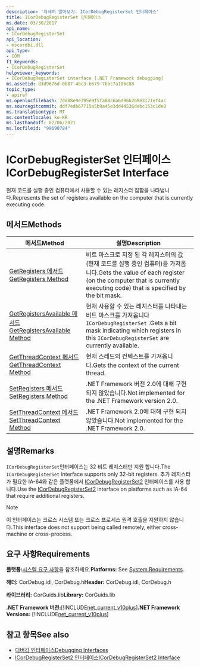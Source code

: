 ```yaml
---
description: '자세히 알아보기: ICorDebugRegisterSet 인터페이스'
title: ICorDebugRegisterSet 인터페이스
ms.date: 03/30/2017
api_name:
- ICorDebugRegisterSet
api_location:
- mscordbi.dll
api_type:
- COM
f1_keywords:
- ICorDebugRegisterSet
helpviewer_keywords:
- ICorDebugRegisterSet interface [.NET Framework debugging]
ms.assetid: d3d9676d-0b87-4bc3-b679-7bbc7a186c88
topic_type:
- apiref
ms.openlocfilehash: 7d888e9e395e9f5fa88c6a6d96b2b8e3171ef4ac
ms.sourcegitcommit: ddf7edb67715a5b9a45e3dd44536dabc153c1de0
ms.translationtype: MT
ms.contentlocale: ko-KR
ms.lasthandoff: 02/06/2021
ms.locfileid: "99690784"
---
```

# <a name="icordebugregisterset-interface"></a><span data-ttu-id="acc5b-103">ICorDebugRegisterSet 인터페이스</span><span class="sxs-lookup"><span data-stu-id="acc5b-103">ICorDebugRegisterSet Interface</span></span>

<span data-ttu-id="acc5b-104">현재 코드를 실행 중인 컴퓨터에서 사용할 수 있는 레지스터 집합을 나타냅니다.</span><span class="sxs-lookup"><span data-stu-id="acc5b-104">Represents the set of registers available on the computer that is currently executing code.</span></span>  
  
## <a name="methods"></a><span data-ttu-id="acc5b-105">메서드</span><span class="sxs-lookup"><span data-stu-id="acc5b-105">Methods</span></span>  
  
|<span data-ttu-id="acc5b-106">메서드</span><span class="sxs-lookup"><span data-stu-id="acc5b-106">Method</span></span>|<span data-ttu-id="acc5b-107">설명</span><span class="sxs-lookup"><span data-stu-id="acc5b-107">Description</span></span>|  
|------------|-----------------|  
|[<span data-ttu-id="acc5b-108">GetRegisters 메서드</span><span class="sxs-lookup"><span data-stu-id="acc5b-108">GetRegisters Method</span></span>](icordebugregisterset-getregisters-method.md)|<span data-ttu-id="acc5b-109">비트 마스크로 지정 된 각 레지스터의 값 (현재 코드를 실행 중인 컴퓨터)을 가져옵니다.</span><span class="sxs-lookup"><span data-stu-id="acc5b-109">Gets the value of each register (on the computer that is currently executing code) that is specified by the bit mask.</span></span>|  
|[<span data-ttu-id="acc5b-110">GetRegistersAvailable 메서드</span><span class="sxs-lookup"><span data-stu-id="acc5b-110">GetRegistersAvailable Method</span></span>](icordebugregisterset-getregistersavailable-method.md)|<span data-ttu-id="acc5b-111">현재 사용할 수 있는 레지스터를 나타내는 비트 마스크를 가져옵니다 `ICorDebugRegisterSet` .</span><span class="sxs-lookup"><span data-stu-id="acc5b-111">Gets a bit mask indicating which registers in this `ICorDebugRegisterSet` are currently available.</span></span>|  
|[<span data-ttu-id="acc5b-112">GetThreadContext 메서드</span><span class="sxs-lookup"><span data-stu-id="acc5b-112">GetThreadContext Method</span></span>](icordebugregisterset-getthreadcontext-method.md)|<span data-ttu-id="acc5b-113">현재 스레드의 컨텍스트를 가져옵니다.</span><span class="sxs-lookup"><span data-stu-id="acc5b-113">Gets the context of the current thread.</span></span>|  
|[<span data-ttu-id="acc5b-114">SetRegisters 메서드</span><span class="sxs-lookup"><span data-stu-id="acc5b-114">SetRegisters Method</span></span>](icordebugregisterset-setregisters-method.md)|<span data-ttu-id="acc5b-115">.NET Framework 버전 2.0에 대해 구현 되지 않았습니다.</span><span class="sxs-lookup"><span data-stu-id="acc5b-115">Not implemented for the .NET Framework version 2.0.</span></span>|  
|[<span data-ttu-id="acc5b-116">SetThreadContext 메서드</span><span class="sxs-lookup"><span data-stu-id="acc5b-116">SetThreadContext Method</span></span>](icordebugregisterset-setthreadcontext-method.md)|<span data-ttu-id="acc5b-117">.NET Framework 2.0에 대해 구현 되지 않았습니다.</span><span class="sxs-lookup"><span data-stu-id="acc5b-117">Not implemented for the .NET Framework 2.0.</span></span>|  
  
## <a name="remarks"></a><span data-ttu-id="acc5b-118">설명</span><span class="sxs-lookup"><span data-stu-id="acc5b-118">Remarks</span></span>  

 <span data-ttu-id="acc5b-119">`ICorDebugRegisterSet`인터페이스는 32 비트 레지스터만 지원 합니다.</span><span class="sxs-lookup"><span data-stu-id="acc5b-119">The `ICorDebugRegisterSet` interface supports only 32-bit registers.</span></span> <span data-ttu-id="acc5b-120">추가 레지스터가 필요한 IA-64와 같은 플랫폼에서 [ICorDebugRegisterSet2](icordebugregisterset2-interface.md) 인터페이스를 사용 합니다.</span><span class="sxs-lookup"><span data-stu-id="acc5b-120">Use the [ICorDebugRegisterSet2](icordebugregisterset2-interface.md) interface on platforms such as IA-64 that require additional registers.</span></span>  
  
> [!NOTE]
> <span data-ttu-id="acc5b-121">이 인터페이스는 크로스 시스템 또는 크로스 프로세스 원격 호출을 지원하지 않습니다.</span><span class="sxs-lookup"><span data-stu-id="acc5b-121">This interface does not support being called remotely, either cross-machine or cross-process.</span></span>  
  
## <a name="requirements"></a><span data-ttu-id="acc5b-122">요구 사항</span><span class="sxs-lookup"><span data-stu-id="acc5b-122">Requirements</span></span>  

 <span data-ttu-id="acc5b-123">**플랫폼:**[시스템 요구 사항](../../get-started/system-requirements.md)을 참조하세요.</span><span class="sxs-lookup"><span data-stu-id="acc5b-123">**Platforms:** See [System Requirements](../../get-started/system-requirements.md).</span></span>  
  
 <span data-ttu-id="acc5b-124">**헤더:** CorDebug.idl, CorDebug.h</span><span class="sxs-lookup"><span data-stu-id="acc5b-124">**Header:** CorDebug.idl, CorDebug.h</span></span>  
  
 <span data-ttu-id="acc5b-125">**라이브러리:** CorGuids.lib</span><span class="sxs-lookup"><span data-stu-id="acc5b-125">**Library:** CorGuids.lib</span></span>  
  
 <span data-ttu-id="acc5b-126">**.NET Framework 버전:**[!INCLUDE[net_current_v10plus](../../../../includes/net-current-v10plus-md.md)]</span><span class="sxs-lookup"><span data-stu-id="acc5b-126">**.NET Framework Versions:** [!INCLUDE[net_current_v10plus](../../../../includes/net-current-v10plus-md.md)]</span></span>  
  
## <a name="see-also"></a><span data-ttu-id="acc5b-127">참고 항목</span><span class="sxs-lookup"><span data-stu-id="acc5b-127">See also</span></span>

- [<span data-ttu-id="acc5b-128">디버깅 인터페이스</span><span class="sxs-lookup"><span data-stu-id="acc5b-128">Debugging Interfaces</span></span>](debugging-interfaces.md)
- [<span data-ttu-id="acc5b-129">ICorDebugRegisterSet2 인터페이스</span><span class="sxs-lookup"><span data-stu-id="acc5b-129">ICorDebugRegisterSet2 Interface</span></span>](icordebugregisterset2-interface.md)
